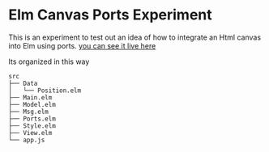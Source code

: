 # Elm Canvas Ports Experiment

This is an experiment to test out an idea of how to integrate an Html canvas into Elm using ports. [you can see it live here](http://elm-canvas-ports-experiment.surge.sh/)


Its organized in this way
```
src
├── Data
│   └── Position.elm
├── Main.elm
├── Model.elm
├── Msg.elm
├── Ports.elm
├── Style.elm
├── View.elm
└── app.js
```